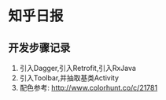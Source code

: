 # 知乎日报

## 开发步骤记录
1. 引入Dagger,引入Retrofit,引入RxJava
2. 引入Toolbar,并抽取基类Activity
3. 配色参考: http://www.colorhunt.co/c/21781